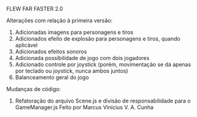 ﻿FLEW FAR FASTER 2.0

Alterações com relação à primeira versão:

1) Adicionadas imagens para personagens e tiros
2) Adicionados efeito de explosão para personagens e tiros, quando aplicável
3) Adicionados efeitos sonoros
4) Adicionada possibilidade de jogo com dois jogadores
5) Adicionado controle por joystick (porém, movimentação se dá apenas por teclado ou joystick, nunca ambos juntos)
6) Balanceamento geral do jogo


Mudanças de código:

1) Refatoração do arquivo Scene.js e divisão de responsabilidade para o GameManager.js
Feito por Marcus Vinícius V. A. Cunha